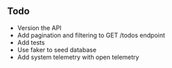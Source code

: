 ## Todo
 
- Version the API
- Add pagination and filtering to GET /todos endpoint
- Add tests
- Use faker to seed database
- Add system telemetry with open telemetry
